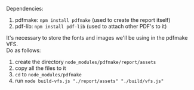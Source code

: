 Dependencies:
1. pdfmake: `npm install pdfmake` (used to create the report itself)
2. pdf-lib: `npm install pdf-lib` (used to attach other PDF's to it)

It's necessary to store the fonts and images we'll be using in the pdfmake VFS.  
Do as follows:
1. create the directory `node_modules/pdfmake/report/assets`
2. copy all the files to it
3. `cd` to `node_modules/pdfmake`
4. run `node build-vfs.js "./report/assets" "./build/vfs.js"`
